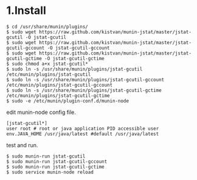 # 1.Install

    $ cd /usr/share/munin/plugins/
    $ sudo wget https://raw.github.com/kistvan/munin-jstat/master/jstat-gcutil -O jstat-gcutil
    $ sudo wget https://raw.github.com/kistvan/munin-jstat/master/jstat-gcutil-gccount -O jstat-gcutil-gccount
    $ sudo wget https://raw.github.com/kistvan/munin-jstat/master/jstat-gcutil-gctime -O jstat-gcutil-gctime
    $ sudo chmod a+x jstat-gcutil*
    $ sudo ln -s /usr/share/munin/plugins/jstat-gcutil /etc/munin/plugins/jstat-gcutil
    $ sudo ln -s /usr/share/munin/plugins/jstat-gcutil-gccount /etc/munin/plugins/jstat-gcutil-gccount
    $ sudo ln -s /usr/share/munin/plugins/jstat-gcutil-gctime /etc/munin/plugins/jstat-gcutil-gctime
    $ sudo -e /etc/munin/plugin-conf.d/munin-node

edit munin-node config file.

    [jstat-gcutil*]
    user root # root or java application PID accessible user
    env.JAVA_HOME /usr/java/latest #default /usr/java/latest

test and run.

    $ sudo munin-run jstat-gcutil
    $ sudo munin-run jstat-gcutil-gccount
    $ sudo munin-run jstat-gcutil-gctime
    $ sudo service munin-node reload


